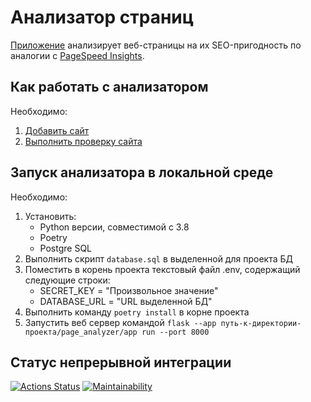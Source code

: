 # Анализатор страниц

[Приложение](https://python-project-83-production-1fe4.up.railway.app) анализирует веб-страницы на их SEO-пригодность по аналогии с [PageSpeed Insights](https://pagespeed.web.dev/).

## Как работать с анализатором

Необходимо:

1. [Добавить сайт](https://youtu.be/o22e3yJ-9tY)
2. [Выполнить проверку сайта](https://youtu.be/02SaGKLPAPo)

## Запуск анализатора в локальной среде

Необходимо:

1. Установить:
   - Python версии, совместимой с 3.8
   - Poetry
   - Postgre SQL
2. Выполнить скрипт `database.sql` в выделенной для проекта БД
3. Поместить в корень проекта текстовый файл .env, содержащий следующие строки:
   - SECRET_KEY = "Произвольное значение"
   - DATABASE_URL = "URL выделенной БД"
3. Выполнить команду `poetry install` в корне проекта
4. Запустить веб сервер командой `flask --app путь-к-директории-проекта/page_analyzer/app run --port 8000`

## Статус непрерывной интеграции

[![Actions Status](https://github.com/RKV102/python-project-83/actions/workflows/hexlet-check.yml/badge.svg)](https://github.com/RKV102/python-project-83/actions)
[![Maintainability](https://api.codeclimate.com/v1/badges/5f8dbe355e6c453f8f5c/maintainability)](https://codeclimate.com/github/RKV102/python-project-83/maintainability)